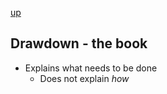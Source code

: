 [up](../index.md)

## Drawdown - the book

- Explains what needs to be done
	- Does not explain *how*

